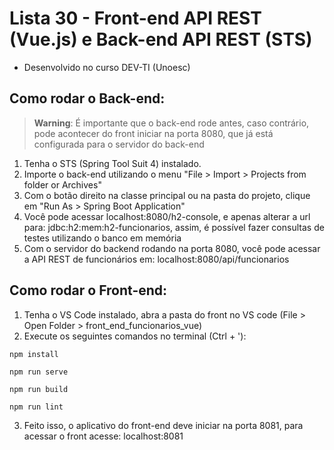 # Lista 30 - Front-end API REST (Vue.js) e Back-end API REST (STS)
- Desenvolvido no curso DEV-TI (Unoesc)

## Como rodar o Back-end:
> **Warning**: É importante que o back-end rode antes, caso contrário, pode acontecer do front iniciar na porta 8080, que já está configurada para o servidor do back-end
1. Tenha o STS (Spring Tool Suit 4) instalado.
2. Importe o back-end utilizando o menu "File > Import > Projects from folder or Archives"
3. Com o botão direito na classe principal ou na pasta do projeto, clique em "Run As > Spring Boot Application"
4. Você pode acessar localhost:8080/h2-console, e apenas alterar a url para: jdbc:h2:mem:h2-funcionarios, assim, é possível fazer consultas de testes utilizando o banco em memória
5. Com o servidor do backend rodando na porta 8080, você pode acessar a API REST de funcionários em: localhost:8080/api/funcionarios

## Como rodar o Front-end:
1. Tenha o VS Code instalado, abra a pasta do front no VS code (File > Open Folder > front_end_funcionarios_vue)
2. Execute os seguintes comandos no terminal (Ctrl + '):

```
npm install
```

```
npm run serve
```

```
npm run build
```

```
npm run lint
```

3. Feito isso, o aplicativo do front-end deve iniciar na porta 8081, para acessar o front acesse: localhost:8081
